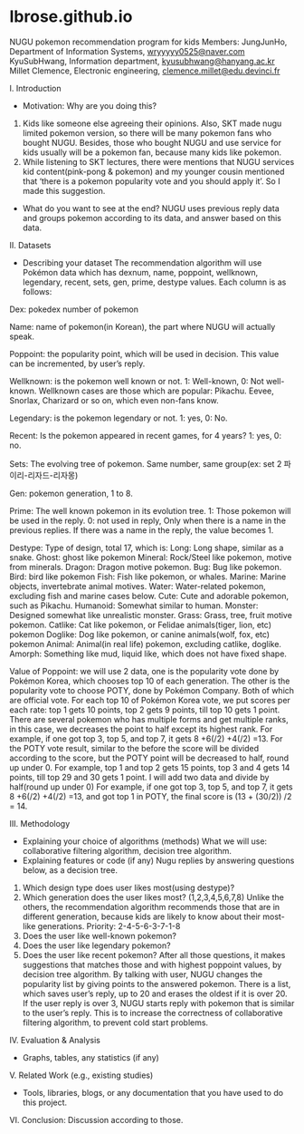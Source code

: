 # Ibrose.github.io
NUGU pokemon recommendation program for kids
Members: 
JungJunHo, Department of Information Systems, wryyyyy0525@naver.com
KyuSubHwang, Information department, kyusubhwang@hanyang.ac.kr
Millet Clemence, Electronic engineering, clemence.millet@edu.devinci.fr

I. Introduction
- Motivation: Why are you doing this?
1. Kids like someone else agreeing their opinions. Also, SKT made nugu limited pokemon version, so there will be many pokemon fans who bought NUGU. Besides, those who bought NUGU and use service for kids usually will be a pokemon fan, because many kids like pokemon.
2. While listening to SKT lectures, there were mentions that NUGU services kid content(pink-pong & pokemon) and my younger cousin mentioned that ‘there is a pokemon popularity vote and you should apply it’. So I made this suggestion.
- What do you want to see at the end?
NUGU uses previous reply data and groups pokemon according to its data, and answer based on this data.

II. Datasets
- Describing your dataset
The recommendation algorithm will use Pokémon data which has dexnum, name, poppoint, wellknown, legendary, recent, sets, gen, prime, destype values. Each column is as follows:

Dex: pokedex number of pokemon

Name: name of pokemon(in Korean), the part where NUGU will actually speak.

Poppoint: the popularity point, which will be used in decision. This value can be incremented, by user’s reply.

Wellknown: is the pokemon well known or not. 1: Well-known, 0: Not well-known. Wellknown cases are those which are popular: Pikachu. Eevee, Snorlax, Charizard or so on, which even non-fans know.

Legendary: is the pokemon legendary or not. 1: yes, 0: No.

Recent: Is the pokemon appeared in recent games, for 4 years? 1: yes, 0: no.

Sets: The evolving tree of pokemon. Same number, same group(ex: set 2 파이리-리자드-리자몽)

Gen: pokemon generation, 1 to 8.

Prime: The well known pokemon in its evolution tree. 1: Those pokemon will be used in the reply. 0: not used in reply, Only when there is a name in the previous replies. If there was a name in the reply, the value becomes 1.

Destype: Type of design, total 17, which is:
Long: Long shape, similar as a snake.
Ghost: ghost like pokemon
Mineral: Rock/Steel like pokemon, motive from minerals.
Dragon: Dragon motive pokemon.
Bug: Bug like pokemon.
Bird: bird like pokemon
Fish: Fish like pokemon, or whales. 
Marine: Marine objects, invertebrate animal motives.
Water: Water-related pokemon, excluding fish and marine cases below.
Cute: Cute and adorable pokemon, such as Pikachu.
Humanoid: Somewhat similar to human.
Monster: Designed somewhat like unrealistic monster.
Grass: Grass, tree, fruit motive pokemon.
Catlike: Cat like pokemon, or Felidae animals(tiger, lion, etc) pokemon
Doglike: Dog like pokemon, or canine animals(wolf, fox, etc) pokemon
Animal: Animal(in real life) pokemon, excluding catlike, doglike.
Amorph: Something like mud, liquid like, which does not have fixed shape.

Value of Poppoint: we will use 2 data, one is the popularity vote done by Pokémon Korea, which chooses top 10 of each generation. The other is the popularity vote to choose POTY, done by Pokémon Company. Both of which are official vote. For each top 10 of Pokémon Korea vote, we put scores per each rate: top 1 gets 10 points, top 2 gets 9 points, till top 10 gets 1 point. There are several pokemon who has multiple forms and get multiple ranks, in this case, we decreases the point to half except its highest rank. For example, if one got top 3, top 5, and top 7, it gets 8 +6(/2) +4(/2) =13. For the POTY vote result, similar to the before the score will be divided according to the score, but the POTY point will be decreased to half, round up under 0. For example, top 1 and top 2 gets 15 points, top 3 and 4 gets 14 points, till top 29 and 30 gets 1 point. I will add two data and divide by half(round up under 0) For example, if one got top 3, top 5, and top 7, it gets 8 +6(/2) +4(/2) =13, and got top 1 in POTY, the final score is (13 + (30/2)) /2 = 14.

III. Methodology
- Explaining your choice of algorithms (methods)
What we will use: collaborative filtering algorithm, decision tree algorithm.
- Explaining features or code (if any)
Nugu replies by answering questions below, as a decision tree.
1) Which design type does user likes most(using destype)?
2) Which generation does the user likes most? (1,2,3,4,5,6,7,8)
 Unlike the others, the recommendation algorithm recommends those that are in different generation, because kids are likely to know about their most-like generations. Priority: 2-4-5-6-3-7-1-8
3) Does the user like well-known pokemon?
4) Does the user like legendary pokemon?
5) Does the user like recent pokemon?
After all those questions, it makes suggestions that matches those and with highest poppoint values, by decision tree algorithm. 
By talking with user, NUGU changes the popularity list by giving points to the answered pokemon.
There is a list, which saves user’s reply, up to 20 and erases the oldest if it is over 20. If the user reply is over 3, NUGU starts reply with pokemon that is similar to the user’s reply. This is to increase the correctness of collaborative filtering algorithm, to prevent cold start problems.

IV. Evaluation & Analysis
- Graphs, tables, any statistics (if any)

V. Related Work (e.g., existing studies)
- Tools, libraries, blogs, or any documentation that you have used to do this project.

VI. Conclusion: Discussion
according to those.
